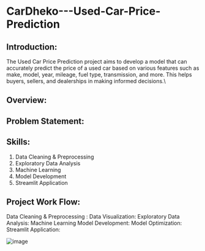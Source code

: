 # CarDheko---Used-Car-Price-Prediction

## Introduction:
The Used Car Price Prediction project aims to develop a model that can accurately predict the price of a used car based on various features such as make, model, year, mileage, fuel type, transmission, and more. This helps buyers, sellers, and dealerships in making informed decisions.\

## Overview:

## Problem Statement:

## Skills:
1. Data Cleaning & Preprocessing
2. Exploratory Data Analysis
3. Machine Learning
4. Model Development
5. Streamlit Application

## Project Work Flow:
Data Cleaning & Preprocessing :
Data Visualization:
Exploratory Data Analysis:
Machine Learning Model Development:
Model Optimization:
Streamlit Application:


![image](https://github.com/user-attachments/assets/15100486-2322-4cbc-ba67-c5b7c5b8d825)
